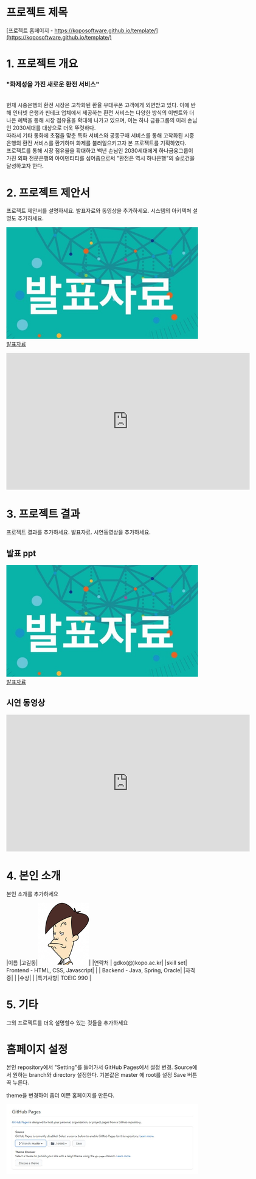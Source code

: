 # 프로젝트 제목

[프로젝트 홈페이지 - https://koposoftware.github.io/template/](https://koposoftware.github.io/template/)

# 1. 프로젝트 개요

<h3>"화제성을 가진 새로운 환전 서비스"</h3><br>
현재 시중은행의 환전 시장은 고착화된 환율 우대쿠폰 고객에게 외면받고 있다. 이에 반해 인터넷 은행과 핀테크 업체에서 제공하는 환전 서비스는 다양한 방식의 이벤트와 더 나은 혜택을 통해 시장 점유율을 확대해 나가고 있으며, 이는 하나 금융그룹의 미래 손님인 2030세대를 대상으로 더욱 뚜렷하다.<br>
따라서 기타 통화에 초점을 맞춘 특화 서비스와 공동구매 서비스를 통해 고착화된 시중은행의 환전 서비스를 환기하며 화제를 불러일으키고자 본 프로젝트를 기획하였다. <br>
프로젝트를 통해 시장 점유율을 확대하고 백년 손님인 2030세대에게 하나금융그룹이 가진 외화 전문은행의 아이덴티티를 심어줌으로써 "환전은 역시 하나은행"의 슬로건을 달성하고자 한다.

# 2. 프로젝트 제안서

프로젝트 제안서를 설명하세요. 발표자료와 동영상을 추가하세요. 시스템의 아키텍쳐 설명도 추가하세요.

   <img src="ppt.jpg"/>[발표자료](/project.pptx)<br>
   <iframe id="ytplayer" type="text/html" width="640" height="360" src="https://www.youtube.com/embed/6LxbdIjWP04" frameborder="0"></iframe>
 

# 3. 프로젝트 결과
프로젝트 결과를 추가하세요. 발표자료. 시연동영상을 추가하세요.

## 발표 ppt 
   <img src="ppt.jpg"/>[발표자료](/project.pptx)<br>

## 시연 동영상 

   <iframe id="ytplayer" type="text/html" width="640" height="360" src="https://www.youtube.com/embed/6LxbdIjWP04" frameborder="0"></iframe>

# 4. 본인 소개

본인 소개를 추가하세요

|이름 |고길동|![gdKO](/gdko.jpg)|
|연락처 | gdko(@)kopo.ac.kr|
|skill set| Frontend - HTML, CSS, Javascript|
| | Backend - Java, Spring, Oracle|
|자격증|  |
|수상| |
|특기사항|  TOEIC 990 |

# 5. 기타
그외 프로젝트를 더욱 설명할수 있는 것들을 추가하세요

# 홈페이지 설정
 본인 repository에서 "Setting"를 들어가서 GitHub Pages에서 설정 변경.
 <Source>
 Source에서 원하는 branch와 directory 설정한다. 
 기본값은 master 에 root를 설정 
 Save 버튼 꼭 누른다.
 
 <Theme Chooser>
 theme을 변경하여 좀더 이쁜 홈페이지를 만든다.
   
   <img src="homepage.JPG"/><br>
   
 
